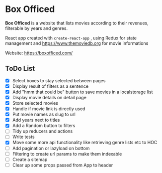 # Box Officed

**Box Officed** is a website that lists movies according to their revenues, filterable by years and genres.

React app created with `create-react-app` , using Redux for state management
and https://www.themoviedb.org for movie informations

Website: https://boxofficed.com/

## ToDo List

- [x] Select boxes to stay selected between pages
- [x] Display result of filters as a sentence
- [x] Add "hmm that could be" button to save movies in a localstorage list
- [x] Display movie details on detail page
- [x] Store selected movies
- [x] Handle if movie link is directly used
- [x] Put movie names as slug to url
- [x] Add years next to titles
- [x] Add a Random button to filters
- [ ] Tidy up reducers and actions
- [ ] Write tests
- [x] Move some more api functionality like retrieving genre lists etc to HOC
- [ ] Add pagination or lazyload on bottom
- [ ] Filtering to create url params to make them indexable
- [ ] Create a sitemap
- [ ] Clear up some props passed from App to header
